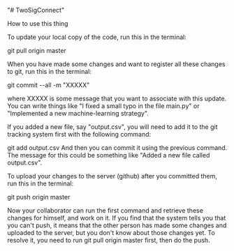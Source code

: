 "# TwoSigConnect" 

How to use this thing

To update your local copy of the code, run this in the terminal:

git pull origin master

When you have made some changes and want to register all these changes to git, run this in the terminal:

git commit --all -m "XXXXX"

where XXXXX is some message that you want to associate with this update. You can write things like "I fixed a small typo in the file main.py" or "Implemented a new machine-learning strategy".

If you added a new file, say "output.csv", you will need to add it to the git tracking system first with the following command:

git add output.csv
And then you can commit it using the previous command. The message for this could be something like "Added a new file called output.csv".

To upload your changes to the server (github) after you committed them, run this in the terminal:

git push origin master

Now your collaborator can run the first command and retrieve these changes for himself, and work on it. If you find that the system tells you that you can't push, it means that the other person has made some changes and uploaded to the server, but you don't know about those changes yet. To resolve it, you need to run git pull origin master first, then do the push.
